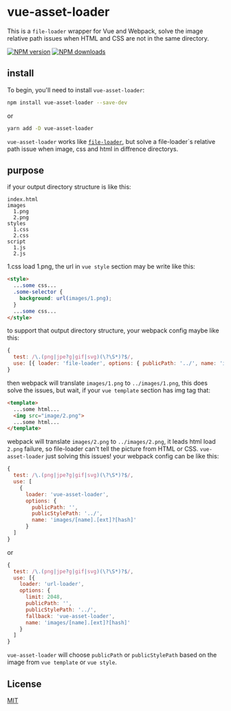 # vue-asset-loader

This is a `file-loader` wrapper for Vue and Webpack, solve the image relative path issues when HTML and CSS are not in the same directory.

[![NPM version](https://img.shields.io/npm/v/vue-asset-loader.svg?style=flat)](https://npmjs.com/package/vue-asset-loader)
[![NPM downloads](https://img.shields.io/npm/dm/vue-asset-loader.svg?style=flat)](https://npmjs.com/package/vue-asset-loader)

## install

To begin, you'll need to install `vue-asset-loader`:

```bash
npm install vue-asset-loader --save-dev
```
or
```bash
yarn add -D vue-asset-loader
```

`vue-asset-loader` works like
[`file-loader`](https://github.com/webpack-contrib/file-loader), but solve a file-loader`s relative path issue when image, css and html in diffrence directorys.

## purpose

if your output directory structure is like this:

```text
index.html
images
  1.png
  2.png
styles
  1.css
  2.css
script
  1.js
  2.js
```

1.css load 1.png, the url in `vue style` section may be write like this:

```html
<style>
  ...some css...
  .some-selector {
    background: url(images/1.png);
  }
  ...some css...
</style>
```

to support that output directory structure, your webpack config maybe like this:

```js
{
  test: /\.(png|jpe?g|gif|svg)(\?\S*)?$/,
  use: [{ loader: 'file-loader', options: { publicPath: '../', name: 'images/[name].[ext]?[hash]' }]
}
```

then webpack will translate `images/1.png` to `../images/1.png`, this does solve the issues, but wait, if your `vue template` section has img tag that:

```html
<template>
  ...some html...
  <img src="image/2.png">
  ...some html...
</template>
```

webpack will translate `images/2.png` to `../images/2.png`, it leads html load `2.png` failure, so file-loader can't tell the picture from HTML or CSS.
`vue-asset-loader` just solving this issues!
your webpack config can be like this:

```js
{
  test: /\.(png|jpe?g|gif|svg)(\?\S*)?$/,
  use: [
    { 
      loader: 'vue-asset-loader', 
      options: { 
        publicPath: '', 
        publicStylePath: '../', 
        name: 'images/[name].[ext]?[hash]' 
      }
  ]
}
```

or

```js
{
  test: /\.(png|jpe?g|gif|svg)(\?\S*)?$/,
  use: [{
    loader: 'url-loader',
    options: {
      limit: 2048,
      publicPath: '',
      publicStylePath: '../',
      fallback: 'vue-asset-loader',
      name: 'images/[name].[ext]?[hash]'
    }
  ]
}
```

`vue-asset-loader` will choose `publicPath` or `publicStylePath` based on the image from `vue template` or `vue style`.

## License

[MIT](./LICENSE)
